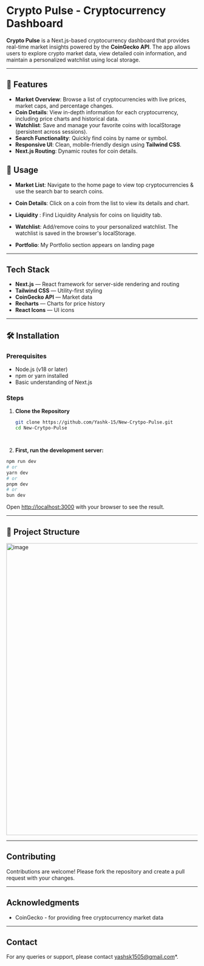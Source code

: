 # Crypto Pulse - Cryptocurrency Dashboard  

**Crypto Pulse** is a Next.js-based cryptocurrency dashboard that provides real-time market insights powered by the **CoinGecko API**. The app allows users to explore crypto market data, view detailed coin information, and maintain a personalized watchlist using local storage.  

---

## 🚀 Features  

- **Market Overview**: Browse a list of cryptocurrencies with live prices, market caps, and percentage changes.  
- **Coin Details**: View in-depth information for each cryptocurrency, including price charts and historical data.  
- **Watchlist**: Save and manage your favorite coins with localStorage (persistent across sessions).  
- **Search Functionality**: Quickly find coins by name or symbol.  
- **Responsive UI**: Clean, mobile-friendly design using **Tailwind CSS**.  
- **Next.js Routing**: Dynamic routes for coin details.

## 📖 Usage
- **Market List**: Navigate to the home page to view top cryptocurrencies & use the search bar to search coins.

- **Coin Details**: Click on a coin from the list to view its details and chart.

- **Liquidity** : Find Liquidity Analysis for coins on liquidity tab.

- **Watchlist**: Add/remove coins to your personalized watchlist. The watchlist is saved in the browser's localStorage.

- **Portfolio**: My Portfolio section appears on landing page

---

## Tech Stack
- **Next.js** — React framework for server-side rendering and routing  
- **Tailwind CSS** — Utility-first styling  
- **CoinGecko API** — Market data
- **Recharts**  — Charts for price history  
- **React Icons** — UI icons

---

## 🛠️ Installation  

### Prerequisites  
- Node.js (v18 or later)  
- npm or yarn installed  
- Basic understanding of Next.js  

### Steps  

1. **Clone the Repository**  
   ```bash
   git clone https://github.com/Yashk-15/New-Crytpo-Pulse.git
   cd New-Crytpo-Pulse




2. **First, run the development server:**

```bash
npm run dev
# or
yarn dev
# or
pnpm dev
# or    
bun dev
```

Open [http://localhost:3000](http://localhost:3000) with your browser to see the result.

---

## 📂 Project Structure
<img width="1685" height="768" alt="image" src="https://github.com/user-attachments/assets/1e2e1f3e-69de-4068-95d4-e71d29ab0db5" />

---

## Contributing
Contributions are welcome! Please fork the repository and create a pull request with your changes.

---

## Acknowledgments
- CoinGecko - for providing free cryptocurrency market data

---

## Contact
For any queries or support, please contact yashsk1505@gmail.com*.
